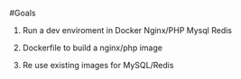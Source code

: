 #Goals


1. Run a dev enviroment in Docker
  Nginx/PHP
  Mysql
  Redis

2. Dockerfile to build a nginx/php image

3. Re use existing images for MySQL/Redis
